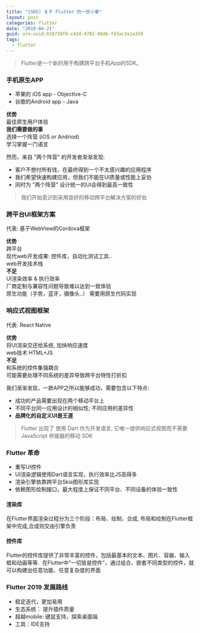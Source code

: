 ```yaml
---
title: "[GDG] 关于 Flutter 的一些小事"
layout: post
categories: flutter
date: "2019-04-21"
guid: urn:uuid:b58720f0-c42d-4782-88db-fd3ac3a1a359
tags:
  - flutter
---
```


> Flutter是一个新的用于构建跨平台手机App的SDK。

### 手机原生APP
- 苹果的 iOS app - Objective-C
- 谷歌的Android app - Java

**优势**  
最佳原生用户体验   
**我们需要做的事**  
选择一个阵营 (iOS or Andriod)  
学习掌握一门语言
  
然而，来自 "两个阵营" 的开发者渐渐发现:  
- 客户不想付所有钱，在最终得到一个不太感兴趣的应用程序  
- 我们希望快速构建应用，但我们不能在UI质量或性能上妥协  
- 同时为 "两个阵营" 设计统一的UI会得到最高一致性  

> 我们开始意识到采用良好的移动跨平台解决方案的好处

### 跨平台UI框架方案
代表: 基于WebView的Cordova框架    

**优势**  
跨平台  
现代web开发成果: 控件库，自动化测试工具..   
web开发技术栈  
**不足**  
UI渲染效率 & 执行效率  
厂商定制与兼容性问题导致难以达到一致体验  
原生功能（手势，蓝牙，摄像头..） 需要用原生代码实现  

### 响应式视图框架  
代表: React Native    

**优势**  
将UI渲染交还给系统, 加快响应速度  
web技术 HTML+JS  
**不足**  
和系统的控件集强耦合  
可能需要处理不同系统的差异导致跨平台特性打折扣  

我们渐渐发现，一款APP之所以能够成功，需要包含以下特点:  
* 成功的产品需要出现在两个移动平台上
* 不同平台同一应用设计的相似性; 不同应用的差异性
* **品牌化的自定义UI是王道**

> Flutter 出现了
> 使用 Dart 作为开发语言, 它唯一提供响应式视图而不需要 JavaScript 桥接器的移动 SDK

### Flutter 革命
- 重写UI控件
- UI渲染逻辑使用Dart语言实现，执行效率比JS高得多
- 渲染引擎依靠跨平台Skia图形库实现
- 依赖图形绘制接口，最大程度上保证不同平台、不同设备的体验一致性

#### 渲染库
在Flutter界面渲染过程分为三个阶段：布局、绘制、合成, 布局和绘制在Flutter框架中完成,合成则交由引擎负责  

#### 控件库
Flutter的控件库提供了非常丰富的控件，包括最基本的文本、图片、容器、输入框和动画等等.  在Flutter中"一切皆是控件"，通过组合、嵌套不同类型的控件，就可以构建出任意功能、任意复杂度的界面    

### Flutter 2019 发展路线
* 稳定迭代，更加易用
* 生态系统： 提升插件质量
* 超越mobile: 键鼠支持，探索桌面端
* 工具：IDE支持




